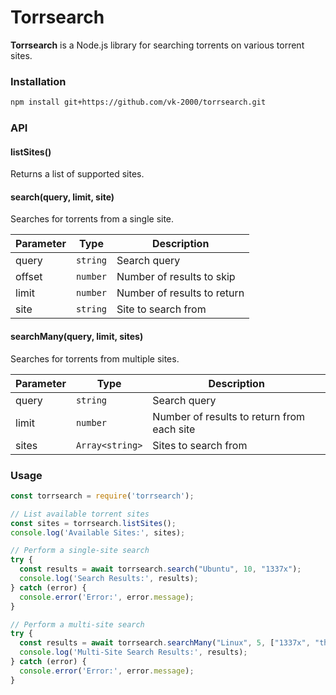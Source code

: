 # Torrsearch

**Torrsearch** is a Node.js library for searching torrents on various torrent sites.

<h3>Installation</h3>

```bash
npm install git+https://github.com/vk-2000/torrsearch.git
```

<h3>API</h3>

<h4>listSites()</h4>

Returns a list of supported sites.


<h4>search(query, limit, site)</h4>

Searches for torrents from a single site.

| Parameter | Type | Description |
| --- | --- | --- |
| query | <code>string</code> | Search query |
| offset | <code>number</code> | Number of results to skip |
| limit | <code>number</code> | Number of results to return |
| site | <code>string</code> | Site to search from |

<h4>searchMany(query, limit, sites)</h4>

Searches for torrents from multiple sites.

| Parameter | Type | Description |
| --- | --- | --- |
| query | <code>string</code> | Search query |
| limit | <code>number</code> | Number of results to return from each site |
| sites | <code>Array&lt;string&gt;</code> | Sites to search from |


<h3>Usage</h3>

```javascript
const torrsearch = require('torrsearch');

// List available torrent sites
const sites = torrsearch.listSites();
console.log('Available Sites:', sites);

// Perform a single-site search
try {
  const results = await torrsearch.search("Ubuntu", 10, "1337x");
  console.log('Search Results:', results);
} catch (error) {
  console.error('Error:', error.message);
}

// Perform a multi-site search
try {
  const results = await torrsearch.searchMany("Linux", 5, ["1337x", "theRarbg"]);
  console.log('Multi-Site Search Results:', results);
} catch (error) {
  console.error('Error:', error.message);
}

```




